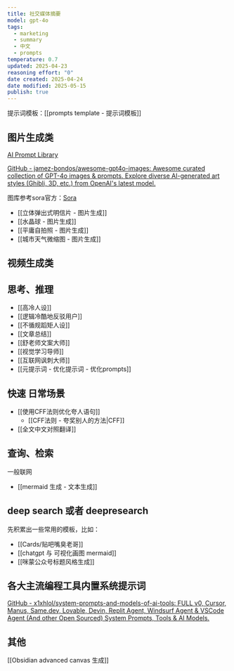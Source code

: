 ```yaml
---
title: 社交媒体摘要
model: gpt-4o
tags:
  - marketing
  - summary
  - 中文
  - prompts
temperature: 0.7
updated: 2025-04-23
reasoning effort: "0"
date created: 2025-04-24
date modified: 2025-05-15
publish: true
---
```

提示词模板：[[prompts template - 提示词模板]]

## 图片生成类

[AI Prompt Library](https://aifra.me/library)

[GitHub - jamez-bondos/awesome-gpt4o-images: Awesome curated collection of GPT-4o images & prompts. Explore diverse AI-generated art styles (Ghibli, 3D, etc.) from OpenAI's latest model.](https://github.com/jamez-bondos/awesome-gpt4o-images)

图库参考sora官方：[Sora](https://sora.com/explore/images)

- [[立体弹出式明信片 - 图片生成]]
- [[水晶球 - 图片生成]]
- [[平庸自拍照 - 图片生成]]
- [[城市天气微缩图 - 图片生成]]

## 视频生成类

## 思考、推理

- [[高冷人设]]
- [[逻辑冷酷地反驳用户]]
- [[不循规蹈矩人设]]
- [[文章总结]]
- [[舒老师文案大师]]
- [[视觉学习导师]]
- [[互联网讽刺大师]]
- [[元提示词 - 优化提示词 - 优化prompts]]

## 快速 日常场景

- [[使用CFF法则优化夸人语句]]
	- [[CFF法则 - 夸奖别人的方法|CFF]]
- [[全文中文对照翻译]]

## 查询、检索

一般联网

- [[mermaid 生成 - 文本生成]]

## deep search 或者 deepresearch

先积累出一些常用的模板，比如：
- [[Cards/贴吧嘴臭老哥]]
- [[chatgpt 与 可视化画图 mermaid]]
- [[咪蒙公众号标题风格生成]]

## 各大主流编程工具内置系统提示词

[GitHub - x1xhlol/system-prompts-and-models-of-ai-tools: FULL v0, Cursor, Manus, Same.dev, Lovable, Devin, Replit Agent, Windsurf Agent & VSCode Agent (And other Open Sourced) System Prompts, Tools & AI Models.](https://github.com/x1xhlol/system-prompts-and-models-of-ai-tools)

## 其他

[[Obsidian advanced canvas 生成]]